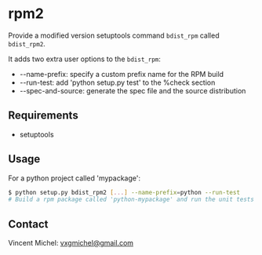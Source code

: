 rpm2
====

Provide a modified version setuptools command `bdist_rpm` called `bdist_rpm2`.

It adds two extra user options to the `bdist_rpm`:
- --name-prefix: specify a custom prefix name for the RPM build
- --run-test: add 'python setup.py test' to the %check section
- --spec-and-source: generate the spec file and the source distribution


Requirements
------------

- setuptools


Usage
-----

For a python project called 'mypackage':

```bash
$ python setup.py bdist_rpm2 [...] --name-prefix=python --run-test
# Build a rpm package called 'python-mypackage' and run the unit tests
```

Contact
-------

Vincent Michel: vxgmichel@gmail.com

